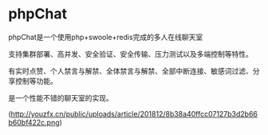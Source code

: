 # phpChat

phpChat是一个使用php+swoole+redis完成的多人在线聊天室

支持集群部署、高并发、安全验证、安全传输、压力测试以及多端控制等特性。 

有实时点赞、个人禁言与解禁、全体禁言与解禁、全部中断连接、敏感词过滤、分享控制等功能。

是一个性能不错的聊天室的实现。

(http://youzfx.cn/public/uploads/article/201812/8b38a40ffcc07127b3d2b66b60bf422c.png)
